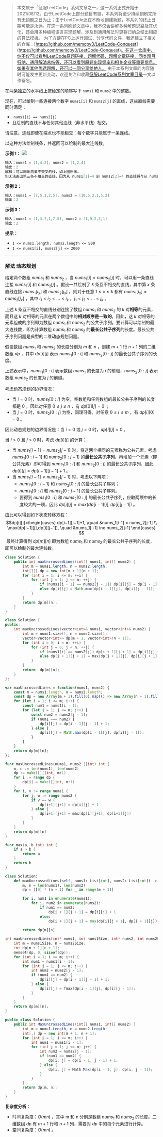 > 本文属于「征服LeetCode」系列文章之一，这一系列正式开始于2021/08/12。由于LeetCode上部分题目有锁，本系列将至少持续到刷完所有无锁题之日为止；由于LeetCode还在不断地创建新题，本系列的终止日期可能是永远。在这一系列刷题文章中，我不仅会讲解多种解题思路及其优化，还会用多种编程语言实现题解，涉及到通用解法时更将归纳总结出相应的算法模板。
> <b></b>
> 为了方便在PC上运行调试、分享代码文件，我还建立了相关的仓库：[https://github.com/memcpy0/LeetCode-Conquest](https://github.com/memcpy0/LeetCode-Conquest)。在这一仓库中，你不仅可以看到LeetCode原题链接、题解代码、题解文章链接、同类题目归纳、通用解法总结等，还可以看到原题出现频率和相关企业等重要信息。如果有其他优选题解，还可以一同分享给他人。
> <b></b>
> 由于本系列文章的内容随时可能发生更新变动，欢迎关注和收藏[征服LeetCode系列文章目录](https://memcpy0.blog.csdn.net/article/details/119656559)一文以作备忘。

在两条独立的水平线上按给定的顺序写下 `nums1` 和 `nums2` 中的整数。

现在，可以绘制一些连接两个数字 `nums1[i]` 和 `nums2[j]` 的直线，这些直线需要同时满足：
-  `nums1[i] == nums2[j]`
- 且绘制的直线不与任何其他连线（非水平线）相交。

请注意，连线即使在端点也不能相交：每个数字只能属于一条连线。

以这种方法绘制线条，并返回可以绘制的最大连线数。

**示例 1：**
![](https://assets.leetcode.com/uploads/2019/04/26/142.png)
```c
输入：nums1 = [1,4,2], nums2 = [1,2,4]
输出：2
解释：可以画出两条不交叉的线，如上图所示。 
但无法画出第三条不相交的直线，因为从 nums1[1]=4 到 nums2[2]=4 的直线将与从 nums1[2]=2 到 nums2[1]=2 的直线相交。
```
**示例 2：**
```cpp
输入：nums1 = [2,5,1,2,5], nums2 = [10,5,2,1,5,2]
输出：3
```
**示例 3：**
```cpp
输入：nums1 = [1,3,7,1,7,5], nums2 = [1,9,2,5,1]
输出：2
```
**提示：**
- `1 <= nums1.length, nums2.length <= 500`
- `1 <= nums1[i], nums2[j] <= 2000`

---
### 解法 动态规划
给定两个数组 $nums_1$ 和 $nums_2$ ，当 $nums_1[i]=nums_2[j]$ 时，可以用一条直线连接 $nums_1[i]$ 和 $nums_2[j]$ 。假设一共绘制了 $k$ 条互不相交的直线，其中第 $x$ 条直线连接 $nums_1[i_x]$ 和 $nums_2[j_x]$
 ，则对于任意 $1≤x≤k$ 都有 $nums_1[i_x]=nums_2[j_x]$ ，其中 $i_1 <i_2 <…<i_k$ ，$j_1 <j_2 < \dots ​ <j_k$ 。

上述 $k$ 条互不相交的直线分别连接了数组 $nums_1$ 和 $nums_2$ 的 $k$ 对**相等**的元素，而且这 $k$ 对相等的元素在两个数组中的**相对顺序是一致的**，因此，这 $k$ 对相等的元素组成的序列即为数组 $nums_1$
 和 $nums_2$ 的公共子序列。要计算可以绘制的最大连线数，即为计算数组 $nums_1$ 和 $nums_2$ 的**最长公共子序列**的长度。最长公共子序列问题是典型的二维动态规划问题。

假设数组 $nums_1$ 和 $nums_2$ 的长度分别为 $m$ 和 $n$ ，创建 $m+1$ 行 $n+1$ 列的二维数组 $dp$ ，其中 $dp[i][j]$ 表示 $nums_1[0:i]$ 和 $nums_2[0:j]$ 的最长公共子序列的长度。

上述表示中，$nums_1[0:i]$ 表示数组 $nums_1$ 的长度为 $i$ 的前缀，$nums_2[0:j]$ 表示数组 $nums_2$  的长度为 $j$ 的前缀。

考虑动态规划的边界情况：
- 当 $i=0$ 时，$nums_1[0:i]$ 为空，空数组和任何数组的最长公共子序列的长度都是 $0$ ，因此对任意 $0≤j≤n$ ，有 $dp[0][j]=0$ ；
- 当 $j=0$ 时，$nums_2[0:j]$ 为空，同理可得，对任意 $0≤i≤m$ ，有 $dp[i][0]=0$ 。

因此动态规划的边界情况是：当 $i=0$ 或 $j=0$ 时，$dp[i][j]=0$ 。

当 $i>0$ 且 $j>0$ 时，考虑 $dp[i][j]$ 的计算：
- 当 $nums_1[i−1]=nums_2[j−1]$ 时，将这两个相同的元素称为公共元素，考虑 $nums_1[0:i−1]$ 和 $nums_2[0:j−1]$ 的**最长公共子序列**，再增加一个元素（即公共元素）即可得到 $nums_1[0:i]$ 和 $nums_2[0:j]$ 的最长公共子序列，因此 $dp[i][j]=dp[i−1][j−1]+1$ 。
- 当 $nums_1[i−1] \ne nums_2[j−1]$ 时，考虑以下两项：
    - $nums_1[0:i−1]$ 和 $nums_2[0:j]$ 的最长公共子序列；
    - $nums_1[0:i]$ 和 $nums_2[0:j−1]$ 的最长公共子序列。
    - 要得到 $nums_1[0:i]$ 和 $nums_2[0:j]$ 的最长公共子序列，应取两项中的长度较大的一项，因此 $dp[i][j]=max(dp[i−1][j],dp[i][j−1])$ 。

由此可以得到如下状态转移方程：
$$dp[i][j]=\begin{cases} 
dp[i−1][j−1]+1, \quad &nums_1[i-1] = nums_2[j-1]   \\
\max(dp[i−1][j],dp[i][j−1]), \quad &nums_1[i-1] \ne nums_2[j-1]
\end{cases}
$$
​
最终计算得到 $dp[m][n]$ 即为数组 $nums_1$ 和 $nums_2$ 的最长公共子序列的长度，即可以绘制的最大连线数。
```java
class Solution {
    public int maxUncrossedLines(int[] nums1, int[] nums2) {
        int m = nums1.length, n = nums2.length;
        int[][] dp = new int[m + 1][n + 1];
        for (int i = 1; i <= m; ++i) {
            for (int j = 1; j <= n; ++j) {
                if (nums1[i - 1] == nums2[j - 1]) dp[i][j] = dp[i - 1][j - 1] + 1;
                else dp[i][j] = Math.max(dp[i - 1][j], dp[i][j - 1]);
            }
        }
        return dp[m][n];
    }
}
```
```cpp
class Solution {
public:
    int maxUncrossedLines(vector<int>& nums1, vector<int>& nums2) {  
        int m = nums1.size(), n = nums2.size();
        vector<vector<int>> dp(m + 1, vector<int>(n + 1));
        for (int i = 0; i < m; ++i) {
            for (int j = 0; j < n; ++j) {
                if (nums1[i] == nums2[j]) dp[i + 1][j + 1] = dp[i][j] + 1;
                else dp[i + 1][j + 1] = max(dp[i + 1][j], dp[i][j + 1]);
            }
        }
        return  dp[m][n];
    }
};
```
```js
var maxUncrossedLines = function(nums1, nums2) {
    const m = nums1.length, n = nums2.length;
    const dp = new Array(m + 1).fill(0).map(() => new Array(n + 1).fill(0));
    for (let i = 1; i <= m; i++) {
        const num1 = nums1[i - 1];
        for (let j = 1; j <= n; j++) {
            const num2 = nums2[j - 1];
            if (num1 === num2) {
                dp[i][j] = dp[i - 1][j - 1] + 1;
            } else {
                dp[i][j] = Math.max(dp[i - 1][j], dp[i][j - 1]);
            }
        }
    }
    return dp[m][n];
};
```
```go
func maxUncrossedLines(nums1, nums2 []int) int {
    m, n := len(nums1), len(nums2)
    dp := make([][]int, m+1)
    for i := range dp {
        dp[i] = make([]int, n+1)
    }
    for i, v := range nums1 {
        for j, w := range nums2 {
            if v == w {
                dp[i+1][j+1] = dp[i][j] + 1
            } else {
                dp[i+1][j+1] = max(dp[i][j+1], dp[i+1][j])
            }
        }
    }
    return dp[m][n]
}

func max(a, b int) int {
    if a > b {
        return a
    }
    return b
}
```
```python
class Solution:
    def maxUncrossedLines(self, nums1: List[int], nums2: List[int]) -> int:
        m, n = len(nums1), len(nums2)
        dp = [[0] * (n + 1) for _ in range(m + 1)]

        for i, num1 in enumerate(nums1):
            for j, num2 in enumerate(nums2):
                if num1 == num2:
                    dp[i + 1][j + 1] = dp[i][j] + 1
                else:
                    dp[i + 1][j + 1] = max(dp[i][j + 1], dp[i + 1][j])
        
        return dp[m][n]
```
```c
int maxUncrossedLines(int* nums1, int nums1Size, int* nums2, int nums2Size) {
    int m = nums1Size, n = nums2Size;
    int dp[m + 1][n + 1];
    memset(dp, 0, sizeof(dp));
    for (int i = 1; i <= m; i++) {
        int num1 = nums1[i - 1];
        for (int j = 1; j <= n; j++) {
            int num2 = nums2[j - 1];
            if (num1 == num2) {
                dp[i][j] = dp[i - 1][j - 1] + 1;
            } else {
                dp[i][j] = fmax(dp[i - 1][j], dp[i][j - 1]);
            }
        }
    }
    return dp[m][n];
}
```
```csharp
public class Solution {
    public int MaxUncrossedLines(int[] nums1, int[] nums2) {
        int m = nums1.Length, n = nums2.Length;
        int[,] dp = new int[m + 1, n + 1];
        for (int i = 1; i <= m; i++) {
            int num1 = nums1[i - 1];
            for (int j = 1; j <= n; j++) {
                int num2 = nums2[j - 1];
                if (num1 == num2) {
                    dp[i, j] = dp[i - 1, j - 1] + 1;
                } else {
                    dp[i, j] = Math.Max(dp[i - 1, j], dp[i, j - 1]);
                }
            }
        }
        return dp[m, n];
    }
}
```
**复杂度分析**：
- 时间复杂度：$O(mn)$ ，其中 m 和 n 分别是数组 $nums_1$ 和 $nums_2$ 的长度。二维数组 $dp$ 有 $m+1$ 行和 $n+1$ 列，需要对 $dp$ 中的每个元素进行计算。
- 空间复杂度：$O(mn)$ 。
